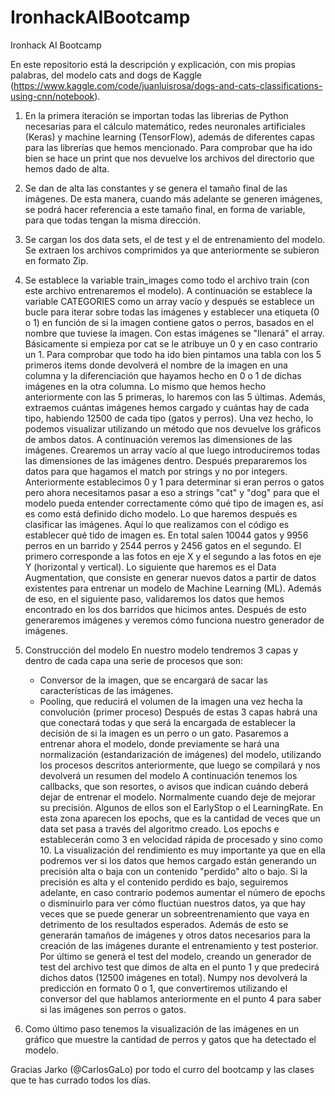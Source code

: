 # IronhackAIBootcamp
Ironhack AI Bootcamp

En este repositorio está la descripción y explicación, con mis propias palabras, del modelo cats and dogs de Kaggle (https://www.kaggle.com/code/juanluisrosa/dogs-and-cats-classifications-using-cnn/notebook).

1. En la primera iteración se importan todas las librerias de Python necesarias para el cálculo matemático, redes neuronales artificiales (Keras) y machine learning (TensorFlow), además de diferentes capas para las librerías que hemos mencionado.
Para comprobar que ha ido bien se hace un print que nos devuelve los archivos del directorio que hemos dado de alta.

2. Se dan de alta las constantes y se genera el tamaño final de las imágenes. De esta manera, cuando más adelante se generen imágenes, se podrá hacer referencia a este tamaño final, en forma de variable, para que todas tengan la misma dirección.
3. Se cargan los dos data sets, el de test y el de entrenamiento del modelo.
   Se extraen los archivos comprimidos ya que anteriormente se subieron en formato Zip.
4. Se establece la variable train_images como todo el archivo train (con este archivo entrenaremos el modelo). A continuación se establece la variable CATEGORIES como un array vacío y después se establece un bucle para iterar sobre todas las imágenes y establecer una         etiqueta (0 o 1) en función de si la imagen contiene gatos o perros, basados en el nombre que tuviese la imagen. Con estas imágenes se "llenará" el array. Básicamente si empieza por cat se le atribuye un 0 y en caso contrario un 1.
   Para comprobar que todo ha ido bien pintamos una tabla con los 5 primeros items donde devolverá el nombre de la imagen en una columna y la diferenciación que hayamos hecho en 0 o 1 de dichas imágenes en la otra columna.
   Lo mismo que hemos hecho anteriormente con las 5 primeras, lo haremos con las 5 últimas.
   Además, extraemos cuántas imágenes hemos cargado y cuántas hay de cada tipo, habiendo 12500 de cada tipo (gatos y perros). Una vez hecho, lo podemos visualizar utilizando un método que nos devuelve los gráficos de ambos datos.
   A continuación veremos las dimensiones de las imágenes. Crearemos un array vacío al que luego introduciremos todas las dimensiones de las imágenes dentro.
   Después prepararemos los datos para que hagamos el match por strings y no por integers. Anteriormente establecimos 0 y 1 para determinar si eran perros o gatos pero ahora necesitamos pasar a eso a strings "cat" y "dog" para que el modelo pueda entender correctamente       cómo qué tipo de imagen es, así es como está definido dicho modelo.
   Lo que haremos después es clasificar las imágenes. Aquí lo que realizamos con el código es establecer qué tido de imagen es. En total salen 10044 gatos y 9956 perros en un barrido y 2544 perros y 2456 gatos en el segundo. El primero corresponde a las fotos en eje X y      el segundo a las fotos en eje Y (horizontal y vertical).
   Lo siguiente que haremos es el Data Augmentation, que consiste en generar nuevos datos a partir de datos existentes para entrenar un modelo de Machine Learning (ML). Además de eso, en el siguiente paso, validaremos los datos que hemos encontrado en los dos barridos que    hicimos antes.
   Después de esto generaremos imágenes y veremos cómo funciona nuestro generador de imágenes.
5. Construcción del modelo
   En nuestro modelo tendremos 3 capas y dentro de cada capa una serie de procesos que son:
   * Conversor de la imagen, que se encargará de sacar las características de las imágenes.
   * Pooling, que reducirá el volumen de la imagen una vez hecha la convolución (primer proceso)
   Después de estas 3 capas habrá una que conectará todas y que será la encargada de establecer la decisión de si la imagen es un perro o un gato.
   Pasaremos a entrenar ahora el modelo, donde previamente se hará una normalización (estandarización de imágenes) del modelo, utilizando los procesos descritos anteriormente, que luego se compilará y nos devolverá un resumen del modelo
   A continuación tenemos los callbacks, que son resortes, o avisos que indican cuándo deberá dejar de entrenar el modelo. Normalmente cuando deje de mejorar su precisión. Algunos de ellos son el EarlyStop o el LearningRate.
   En esta zona aparecen los epochs, que es la cantidad de veces que un data set pasa a través del algoritmo creado. Los epochs e establecerán como 3 en velocidad rápida de procesado y sino como 10.
   La visualización del rendimiento es muy importante ya que en ella podremos ver si los datos que hemos cargado están generando un precisión alta o baja con un contenido "perdido" alto o bajo. Si la precisión es alta y el contenido perdido es bajo, seguiremos adelante,    en caso contrario podemos aumentar el número de epochs o disminuirlo para ver cómo fluctúan nuestros datos, ya que hay veces que se puede generar un sobreentrenamiento que vaya en detrimento de los resultados esperados. Además de esto se generarán tamaños de imágenes    y otros datos necesarios para la creación de las imágenes durante el entrenamiento y test posterior.
   Por último se generá el test del modelo, creando un generador de test del archivo test que dimos de alta en el punto 1 y que predecirá dichos datos (12500 imágenes en total).
   Numpy nos devolverá la predicción en formato 0 o 1, que convertiremos utilizando el conversor del que hablamos anteriormente en el punto 4 para saber si las imágenes son perros o gatos.
6. Como último paso tenemos la visualización de las imágenes en un gráfico que muestre la cantidad de perros y gatos que ha detectado el modelo.
   
   




Gracias Jarko (@CarlosGaLo) por todo el curro del bootcamp y las clases que te has currado todos los días.
   
